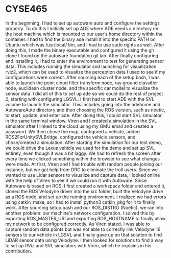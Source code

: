 # CYSE465
 In the beginning, I had to set up autoware auto and configure the settings properly. To do this I initially set up ADE where ADE needs a directory on the host machine which is mounted to our user’s home directory within the container. I had to find the binary ade install it into the specific PATH on Ubuntu which was /usr/local/ bin, and I had to use sudo rights as well. After doing this, I made the binary executable and configured it using the git clone I found on the autoware foundation git lab. After finally configuring and installing it, I had to enter the environment to test for generating sensor data. This includes running the simulator and launching for visualization rviz2, which can be used to visualize the perception data I used to see if my configurations were correct. After sourcing each of the setup.bash, I was able to launch the point cloud filter transform node, ray ground classifier node, euclidean cluster node, and the specific car model to visualize the sensor data. I did all of this to set up ade so we could do the rest of project 2, starting with configuring LGSVL. I first had to start ADE with the SVL volume to launch the simulator. This includes going into the adehome and AutowareAuto directory and then choosing the ROS version, such as noetic, to start, update, and enter ade. After doing this, I could start SVL simulator in the same terminal window. Viren and I created a simulation in the SVL simulator after I linked to the cloud using my GMU email and created a password. We then chose the map, configured a vehicle, added ROS2ForUnitySVLBridge, configured the vehicle sensors, and chose/created a simulation. After starting the simulation for our test demo, we could drive the Lexus vehicle we used for the demo and set up SVL entirely, even though it was a bit laggy. We had to refresh the screen after every time we clicked something within the browser to see what changes were made. 
At first, Viren and I had trouble with random people joining our instance, but we got help from ORC to eliminate the troll users. Since we wanted to use Lidar sensors to visualize and capture data, I looked online with the help of Viren to see if we could run it with Autoware. Since Autoware is based on ROS, I first created a workspace folder and entered it, cloned the ROS Velodyne driver into the src folder, built the Velodyne drive as a ROS node, and set up the running environment. I realized we had errors using catkin_make, so I had to install python3 catkin_pkg for it to finally work. After sourcing setup.bash and our ROS_DISTRO (Noetic), we ran into another problem: our machine's network configuration. I solved this by exporting ROS_MASTER_URI and exporting ROS_HOSTNAME to finally allow my network to be configured correctly. As Viren stated, I was able to capture random data points but was not able to correctly link Velodyne 16 sensors to our vehicle in LGSVL and finally gave up on that solution to find LiDAR sensor data using Velodyne. I then looked for solutions to find a way to set up RViz and SVL simulators with Viren, which he explains in his contribution.
